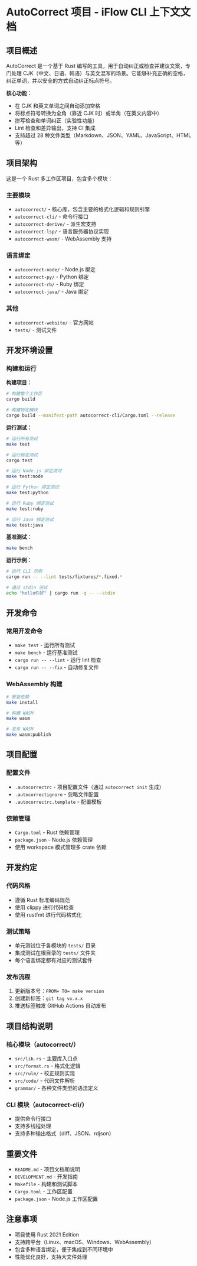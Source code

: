 # AutoCorrect 项目 - iFlow CLI 上下文文档

## 项目概述

AutoCorrect 是一个基于 Rust 编写的工具，用于自动纠正或检查并建议文案，专门处理 CJK（中文、日语、韩语）与英文混写的场景。它能够补充正确的空格，纠正单词，并以安全的方式自动纠正标点符号。

**核心功能：**
- 在 CJK 和英文单词之间自动添加空格
- 将标点符号转换为全角（靠近 CJK 时）或半角（在英文内容中）
- 拼写检查和单词纠正（实验性功能）
- Lint 检查和差异输出，支持 CI 集成
- 支持超过 28 种文件类型（Markdown、JSON、YAML、JavaScript、HTML 等）

## 项目架构

这是一个 Rust 多工作区项目，包含多个模块：

### 主要模块
- `autocorrect/` - 核心库，包含主要的格式化逻辑和规则引擎
- `autocorrect-cli/` - 命令行接口
- `autocorrect-derive/` - 派生宏支持
- `autocorrect-lsp/` - 语言服务器协议实现
- `autocorrect-wasm/` - WebAssembly 支持

### 语言绑定
- `autocorrect-node/` - Node.js 绑定
- `autocorrect-py/` - Python 绑定  
- `autocorrect-rb/` - Ruby 绑定
- `autocorrect-java/` - Java 绑定

### 其他
- `autocorrect-website/` - 官方网站
- `tests/` - 测试文件

## 开发环境设置

### 构建和运行

**构建项目：**
```bash
# 构建整个工作区
cargo build

# 构建特定模块
cargo build --manifest-path autocorrect-cli/Cargo.toml --release
```

**运行测试：**
```bash
# 运行所有测试
make test

# 运行特定测试
cargo test

# 运行 Node.js 绑定测试
make test:node

# 运行 Python 绑定测试  
make test:python

# 运行 Ruby 绑定测试
make test:ruby

# 运行 Java 绑定测试
make test:java
```

**基准测试：**
```bash
make bench
```

**运行示例：**
```bash
# 运行 CLI 示例
cargo run -- --lint tests/fixtures/*.fixed.*

# 通过 stdin 测试
echo "hello你好" | cargo run -q -- --stdin
```

## 开发命令

### 常用开发命令
- `make test` - 运行所有测试
- `make bench` - 运行基准测试
- `cargo run -- --lint` - 运行 lint 检查
- `cargo run -- --fix` - 自动修复文件

### WebAssembly 构建
```bash
# 安装依赖
make install

# 构建 WASM
make wasm

# 发布 WASM
make wasm:publish
```

## 项目配置

### 配置文件
- `.autocorrectrc` - 项目配置文件（通过 `autocorrect init` 生成）
- `.autocorrectignore` - 忽略文件配置
- `.autocorrectrc.template` - 配置模板

### 依赖管理
- `Cargo.toml` - Rust 依赖管理
- `package.json` - Node.js 依赖管理
- 使用 workspace 模式管理多 crate 依赖

## 开发约定

### 代码风格
- 遵循 Rust 标准编码规范
- 使用 clippy 进行代码检查
- 使用 rustfmt 进行代码格式化

### 测试策略
- 单元测试位于各模块的 `tests/` 目录
- 集成测试在根目录的 `tests/` 文件夹
- 每个语言绑定都有对应的测试套件

### 发布流程
1. 更新版本号：`FROM= TO= make version`
2. 创建新标签：`git tag vx.x.x`
3. 推送标签触发 GitHub Actions 自动发布

## 项目结构说明

### 核心模块（autocorrect/）
- `src/lib.rs` - 主要库入口点
- `src/format.rs` - 格式化逻辑
- `src/rule/` - 校正规则实现
- `src/code/` - 代码文件解析
- `grammar/` - 各种文件类型的语法定义

### CLI 模块（autocorrect-cli/）
- 提供命令行接口
- 支持多线程处理
- 支持多种输出格式（diff、JSON、rdjson）

## 重要文件

- `README.md` - 项目文档和说明
- `DEVELOPMENT.md` - 开发指南
- `Makefile` - 构建和测试脚本
- `Cargo.toml` - 工作区配置
- `package.json` - Node.js 工作区配置

## 注意事项

- 项目使用 Rust 2021 Edition
- 支持跨平台（Linux、macOS、Windows、WebAssembly）
- 包含多种语言绑定，便于集成到不同环境中
- 性能优化良好，支持大文件处理